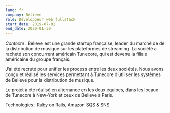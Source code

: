 ```yaml
---
lang: fr
company: Believe
role: Développeur web fullstack
start_date: 2019-07-01
end_date: 2020-01-30
---
```


*Contexte* : Believe est une grande startup française, leader du marché de de la distribution de musique sur les plateformes de streaming. La société a racheté son concurrent américain Tunecore, qui est devenu la filiale américaine du groupe français.

J’ai été recruté pour unifier les process entre les deux sociétés. Nous avons conçu et réalisé les services permettant à Tunecore d’utiliser les systèmes de Believe pour la distribution de musique.

Le projet à été réalisé en alternance en les deux équipes, dans les locaux de Tunecore à New-York et ceux de Believe à Paris.

Technologies : Ruby on Rails, Amazon SQS & SNS